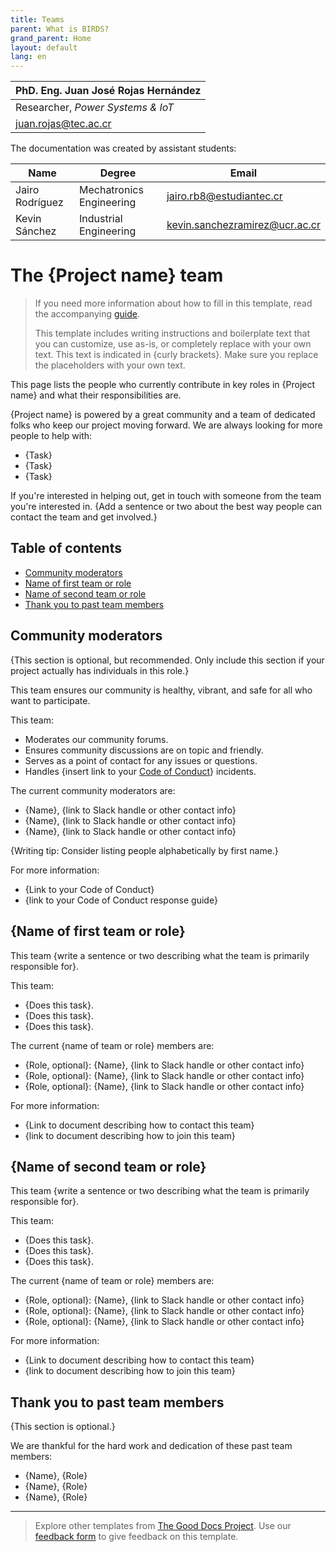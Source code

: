 ```yaml
---
title: Teams
parent: What is BIRDS?
grand_parent: Home
layout: default
lang: en
---
```


| PhD. Eng. Juan José Rojas Hernández |  
| ----------------------------------- |  
| Researcher, _Power Systems & IoT_   |  
| [juan.rojas@tec.ac.cr](mailto:juan.rojas@tec.ac.cr) |  

The documentation was created by assistant students:

| Name               | Degree                  | Email                                |  
|--------------------|-------------------------|--------------------------------------|  
| Jairo Rodríguez     | Mechatronics Engineering | jairo.rb8@estudiantec.cr             |  
| Kevin Sánchez      | Industrial Engineering   | kevin.sanchezramirez@ucr.ac.cr       |  

# The {Project name} team

> If you need more information about how to fill in this template, read the accompanying [guide](./guide_our-team.md).
>
> This template includes writing instructions and boilerplate text that you can customize, use as-is, or completely replace with your own text. This text is indicated in {curly brackets}. Make sure you replace the placeholders with your own text.

This page lists the people who currently contribute in key roles in {Project name} and what their responsibilities are.

{Project name} is powered by a great community and a team of dedicated folks who keep our project moving forward.
We are always looking for more people to help with:

* {Task}
* {Task}
* {Task}

If you're interested in helping out, get in touch with someone from the team you're interested in.
{Add a sentence or two about the best way people can contact the team and get involved.}

## Table of contents

* [Community moderators](#community-moderators)
* [Name of first team or role](#name-of-first-team-or-role)
* [Name of second team or role](#name-of-second-team-or-role)
* [Thank you to past team members](#thank-you-to-past-team-members)

## Community moderators

{This section is optional, but recommended.
Only include this section if your project actually has individuals in this role.}

This team ensures our community is healthy, vibrant, and safe for all who want to participate.

This team:

* Moderates our community forums.
* Ensures community discussions are on topic and friendly.
* Serves as a point of contact for any issues or questions.
* Handles {insert link to your [Code of Conduct](url)} incidents.

The current community moderators are:

* {Name}, {link to Slack handle or other contact info}
* {Name}, {link to Slack handle or other contact info}
* {Name}, {link to Slack handle or other contact info}

{Writing tip: Consider listing people alphabetically by first name.}

For more information:

* {Link to your Code of Conduct}
* {link to your Code of Conduct response guide}

## {Name of first team or role}

This team {write a sentence or two describing what the team is primarily responsible for}.

This team:

* {Does this task}.
* {Does this task}.
* {Does this task}.

The current {name of team or role} members are:

* {Role, optional}: {Name}, {link to Slack handle or other contact info}
* {Role, optional}: {Name}, {link to Slack handle or other contact info}
* {Role, optional}: {Name}, {link to Slack handle or other contact info}

For more information:

* {Link to document describing how to contact this team}
* {link to document describing how to join this team}

## {Name of second team or role}

This team {write a sentence or two describing what the team is primarily responsible for}.

This team:

* {Does this task}.
* {Does this task}.
* {Does this task}.

The current {name of team or role} members are:

* {Role, optional}: {Name}, {link to Slack handle or other contact info}
* {Role, optional}: {Name}, {link to Slack handle or other contact info}
* {Role, optional}: {Name}, {link to Slack handle or other contact info}

For more information:

* {Link to document describing how to contact this team}
* {link to document describing how to join this team}

## Thank you to past team members

{This section is optional.}

We are thankful for the hard work and dedication of these past team members:

* {Name}, {Role}
* {Name}, {Role}
* {Name}, {Role}

---

> Explore other templates from [The Good Docs Project](https://thegooddocsproject.dev/). Use our [feedback form](https://thegooddocsproject.dev/feedback/?template=Our%20team) to give feedback on this template.
